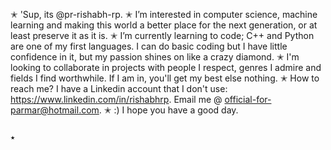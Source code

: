 ✭ 'Sup, its @pr-rishabh-rp.
✭ I’m interested in computer science, machine learning and making this world a better place for the next generation, or at least preserve it as it is.
✭ I’m currently learning to code; C++ and Python are one of my first languages. I can do basic coding but I have little confidence in it, but my passion shines on like a crazy diamond.
✭ I'm looking to collaborate in projects with people I respect, genres I admire and fields I find worthwhile. If I am in, you'll get my best else nothing.
✭ How to reach me? I have a Linkedin account that I don't use: https://www.linkedin.com/in/rishabhrp. Email me @ official-for-parmar@hotmail.com.
✭ :) I hope you have a good day. 

                                                                                                                     ★
<!---
pr-rishabh-rp/pr-rishabh-rp is a special repository because its `README.md` (this file) appears on your GitHub profile.
You can click the Preview link to take a look at your changes.
--->

